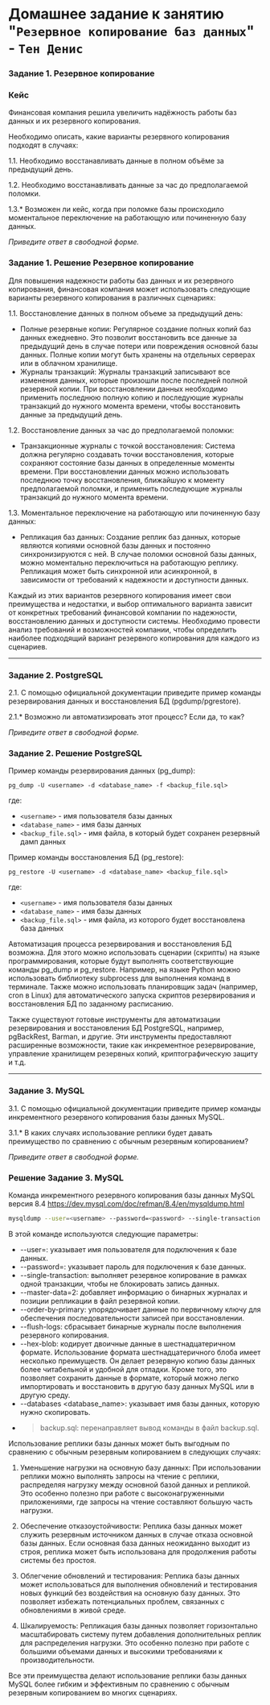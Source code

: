 # Домашнее задание к занятию "`Резервное копирование баз данных`" - `Тен Денис`

### Задание 1. Резервное копирование

### Кейс
Финансовая компания решила увеличить надёжность работы баз данных и их резервного копирования. 

Необходимо описать, какие варианты резервного копирования подходят в случаях: 

1.1. Необходимо восстанавливать данные в полном объёме за предыдущий день.

1.2. Необходимо восстанавливать данные за час до предполагаемой поломки.

1.3.* Возможен ли кейс, когда при поломке базы происходило моментальное переключение на работающую или починенную базу данных.

*Приведите ответ в свободной форме.*

### Задание 1. Решение Резервное копирование

Для повышения надежности работы баз данных и их резервного копирования, финансовая компания может использовать следующие варианты резервного копирования в различных сценариях:

1.1. Восстановление данных в полном объеме за предыдущий день:
   - Полные резервные копии: Регулярное создание полных копий баз данных ежедневно. Это позволит восстановить все данные за предыдущий день в случае потери или повреждения основной базы данных. Полные копии могут быть хранены на отдельных серверах или в облачном хранилище.
   - Журналы транзакций: Журналы транзакций записывают все изменения данных, которые произошли после последней полной резервной копии. При восстановлении данных необходимо применить последнюю полную копию и последующие журналы транзакций до нужного момента времени, чтобы восстановить данные за предыдущий день.

1.2. Восстановление данных за час до предполагаемой поломки:
   - Транзакционные журналы с точкой восстановления: Система должна регулярно создавать точки восстановления, которые сохраняют состояние базы данных в определенные моменты времени. При восстановлении данных можно использовать последнюю точку восстановления, ближайшую к моменту предполагаемой поломки, и применить последующие журналы транзакций до нужного момента времени.

1.3. Моментальное переключение на работающую или починенную базу данных:
   - Репликация баз данных: Создание реплик баз данных, которые являются копиями основной базы данных и постоянно синхронизируются с ней. В случае поломки основной базы данных, можно моментально переключиться на работающую реплику. Репликация может быть синхронной или асинхронной, в зависимости от требований к надежности и доступности данных.

Каждый из этих вариантов резервного копирования имеет свои преимущества и недостатки, и выбор оптимального варианта зависит от конкретных требований финансовой компании по надежности, восстановлению данных и доступности системы. Необходимо провести анализ требований и возможностей компании, чтобы определить наиболее подходящий вариант резервного копирования для каждого из сценариев.


---

### Задание 2. PostgreSQL

2.1. С помощью официальной документации приведите пример команды резервирования данных и восстановления БД (pgdump/pgrestore).

2.1.* Возможно ли автоматизировать этот процесс? Если да, то как?

*Приведите ответ в свободной форме.*

### Задание 2. Решение PostgreSQL

Пример команды резервирования данных (pg_dump):
```psql
pg_dump -U <username> -d <database_name> -f <backup_file.sql>
```
где:
- `<username>` - имя пользователя базы данных
- `<database_name>` - имя базы данных
- `<backup_file.sql>` - имя файла, в который будет сохранен резервный дамп данных

Пример команды восстановления БД (pg_restore):
```
pg_restore -U <username> -d <database_name> <backup_file.sql>
```
где:
- `<username>` - имя пользователя базы данных
- `<database_name>` - имя базы данных
- `<backup_file.sql>` - имя файла, из которого будет восстановлена база данных

Автоматизация процесса резервирования и восстановления БД возможна. Для этого можно использовать сценарии (скрипты) на языке программирования, которые будут выполнять соответствующие команды pg_dump и pg_restore. Например, на языке Python можно использовать библиотеку subprocess для выполнения команд в терминале. Также можно использовать планировщик задач (например, cron в Linux) для автоматического запуска скриптов резервирования и восстановления БД по заданному расписанию.

Также существуют готовые инструменты для автоматизации резервирования и восстановления БД PostgreSQL, например, pgBackRest, Barman, и другие. Эти инструменты предоставляют расширенные возможности, такие как инкрементное резервирование, управление хранилищем резервных копий, криптографическую защиту и т.д.


---

### Задание 3. MySQL

3.1. С помощью официальной документации приведите пример команды инкрементного резервного копирования базы данных MySQL. 

3.1.* В каких случаях использование реплики будет давать преимущество по сравнению с обычным резервным копированием?

*Приведите ответ в свободной форме.*

### Решение Задание 3. MySQL

Команда инкрементного резервного копирования базы данных MySQL версия 8.4 https://dev.mysql.com/doc/refman/8.4/en/mysqldump.html

```sh
mysqldump --user=<username> --password=<password> --single-transaction --master-data=2 --order-by-primary --flush-logs --hex-blob --databases <database_name> > backup.sql
```

В этой команде используются следующие параметры:
- --user=<username>: указывает имя пользователя для подключения к базе данных.
- --password=<password>: указывает пароль для подключения к базе данных.
- --single-transaction: выполняет резервное копирование в рамках одной транзакции, чтобы не блокировать запись данных.
- --master-data=2: добавляет информацию о бинарных журналах и позиции репликации в файл резервной копии.
- --order-by-primary: упорядочивает данные по первичному ключу для обеспечения последовательности записей при восстановлении.
- --flush-logs: сбрасывает бинарные журналы после выполнения резервного копирования.
- --hex-blob: кодирует двоичные данные в шестнадцатеричном формате. Использование формата шестнадцатеричного блоба имеет несколько преимуществ. Он делает резервную копию базы данных более читабельной и удобной для отладки. Кроме того, это позволяет сохранить данные в формате, который можно легко импортировать и восстановить в другую базу данных MySQL или в другую среду.
- --databases <database_name>: указывает имя базы данных, которую нужно скопировать.
- > backup.sql: перенаправляет вывод команды в файл backup.sql.

Использование реплики базы данных может быть выгодным по сравнению с обычным резервным копированием в следующих случаях:

1. Уменьшение нагрузки на основную базу данных: При использовании реплики можно выполнять запросы на чтение с реплики, распределяя нагрузку между основной базой данных и репликой. Это особенно полезно при работе с высоконагруженными приложениями, где запросы на чтение составляют большую часть нагрузки.

2. Обеспечение отказоустойчивости: Реплика базы данных может служить резервным источником данных в случае отказа основной базы данных. Если основная база данных неожиданно выходит из строя, реплика может быть использована для продолжения работы системы без простоя.

3. Облегчение обновлений и тестирования: Реплика базы данных может использоваться для выполнения обновлений и тестирования новых функций без воздействия на основную базу данных. Это позволяет избежать потенциальных проблем, связанных с обновлениями в живой среде.

4. Шкалируемость: Репликация базы данных позволяет горизонтально масштабировать систему путем добавления дополнительных реплик для распределения нагрузки. Это особенно полезно при работе с большими объемами данных и высокими требованиями к производительности.

Все эти преимущества делают использование реплики базы данных MySQL более гибким и эффективным по сравнению с обычным резервным копированием во многих сценариях.
